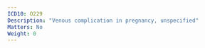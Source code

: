 ```yaml
---
ICD10: O229
Description: "Venous complication in pregnancy, unspecified"
Matters: No
Weight: 0
---
```


